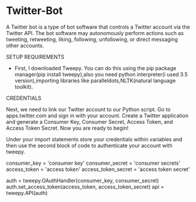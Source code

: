 # Twitter-Bot
A Twitter bot is a type of bot software that controls a Twitter account via the Twitter API. The bot software may autonomously perform actions such as tweeting, retweeting, liking, following, unfollowing, or direct messaging other accounts.

SETUP REQUIREMENTS
* First, I downloaded Tweepy. You can do this using the pip package manager(pip install tweepy),also you need python interpreter(i used 3.5 version),importing libraries like paralleldots,NLTK(natural language toolkit).

CREDENTIALS

Next, we need to link our Twitter account to our Python script. Go to apps.twitter.com and sign in with your account. Create a Twitter application and generate a Consumer Key, Consumer Secret, Access Token, and Access Token Secret. Now you are ready to begin!

Under your import statements store your credentials within variables and then use the second block of code to authenticate your account with tweepy.

consumer_key = 'consumer key'
consumer_secret = 'consumer secrets'
access_token = 'access token'
access_token_secret = 'access token secret'

auth = tweepy.OAuthHandler(consumer_key, consumer_secret)
auth.set_access_token(access_token, access_token_secret)
api = tweepy.API(auth)
